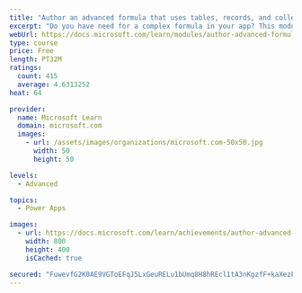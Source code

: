 ```yaml
---
title: "Author an advanced formula that uses tables, records, and collections in a canvas app in Power Apps"
excerpt: "Do you have need for a complex formula in your app? This module can help you author that formula."
webUrl: https://docs.microsoft.com/learn/modules/author-advanced-formulas-powerapps/
type: course
price: Free
length: PT32M
ratings:
  count: 415
  average: 4.6313252
heat: 64

provider:
  name: Microsoft Learn
  domain: microsoft.com
  images:
    - url: /assets/images/organizations/microsoft.com-50x50.jpg
      width: 50
      height: 50

levels:
  - Advanced

topics:
  - Power Apps

images:
  - url: https://docs.microsoft.com/learn/achievements/author-advanced-formulas-social.png
    width: 800
    height: 400
    isCached: true

secured: "FuwevfG2K0AE9VGToEFqJ5LxGeuRELu1bUmq8H8hREcl1tA3nKgzfF+kaXezFY42i3JcaxZUIsrRoFett73PA9mvlMpd9Ikt0/2IfhEJVkvmodlIIFp+mlgPplZgFmiXudgvq0Rt1NvXzdByUcxKtusnle/u6xX20DG8vjCWkWNJccH3GQn04aclCZIdcR2QRVggC8O96+Leu5udlrPBX7/FEIGBtKwPjrLCcrPTWU8RVK6qocxhT9lLsSxYAGlOGug4rnSWF9FvbbDBltJhAoErY+Z6DyhxN0CN0wKhBManCoABHgwX2Wa8tocLV3JjF2BNVah55aAlDAmWj8Sfql0Nk3hvE81947hr9nmm5jIYuD60rwX0/4LCgZrJKT0DR+/ig5VwsPe8zCZCZPhMxQ==;serjjO1ktcAk58qdgwz+nA=="
---
```


